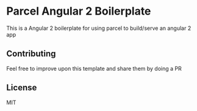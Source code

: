 # Parcel Angular 2 Boilerplate
This is a Angular 2 boilerplate for using parcel to build/serve an angular 2 app

## Contributing
Feel free to improve upon this template and share them by doing a PR

## License
MIT